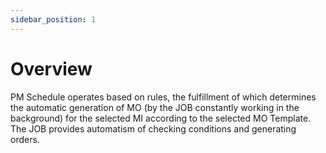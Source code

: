 ```yaml
---
sidebar_position: 1
---
```


# Overview

PM Schedule operates based on rules, the fulfillment of which determines the automatic generation of MO (by the JOB constantly working in the background) for the selected MI according to the selected MO Template. The JOB provides automatism of checking conditions and generating orders.
